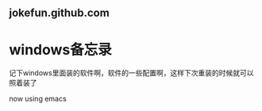 jokefun.github.com
------------------

windows备忘录
=============

记下windows里面装的软件啊，软件的一些配置啊，这样下次重装的时候就可以照着装了


now using emacs
